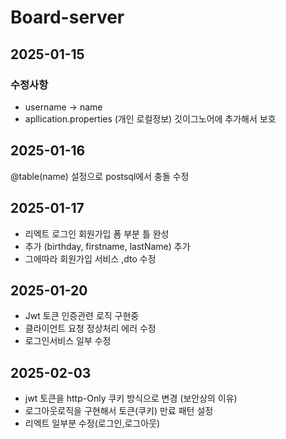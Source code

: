 # Board-server

## 2025-01-15
### 수정사항
- username -> name 
- apllication.properties (개인 로컬정보) 깃이그노어에 추가해서 보호

## 2025-01-16
@table(name) 설정으로 postsql에서 충돌 수정

## 2025-01-17
- 리엑트 로그인 회원가입 폼 부분 틀 완성
- 추가 (birthday, firstname, lastName) 추가 
- 그에따라 회원가입 서비스 ,dto 수정

## 2025-01-20 
- Jwt 토큰 인증관련 로직 구현중
- 클라이언트 요청 정상처리 에러 수정
- 로그인서비스 일부 수정
## 2025-02-03
- jwt 토큰을 http-Only 쿠키 방식으로 변경
  (보안상의 이유)
- 로그아웃로직을 구현해서 토큰(쿠키) 만료 패턴 설정
- 리엑트 일부분 수정(로그인,로그아웃)
